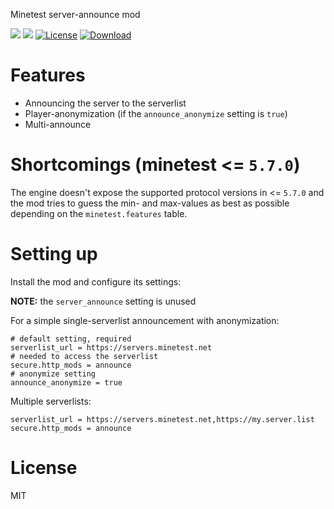 Minetest server-announce mod

![](https://github.com/mt-mods/announce/workflows/luacheck/badge.svg)
![](https://github.com/mt-mods/announce/workflows/test/badge.svg)
[![License](https://img.shields.io/badge/License-MIT%20and%20CC%20BY--SA%203.0-green.svg)](license.txt)
[![Download](https://img.shields.io/badge/Download-ContentDB-blue.svg)](https://content.minetest.net/packages/mt-mods/announce)

# Features

* Announcing the server to the serverlist
* Player-anonymization (if the `announce_anonymize` setting is `true`)
* Multi-announce

# Shortcomings (minetest <= `5.7.0`)

The engine doesn't expose the supported protocol versions in <= `5.7.0`
and the mod tries to guess the min- and max-values as best as possible
depending on the `minetest.features` table.

# Setting up

Install the mod and configure its settings:

**NOTE:** the `server_announce` setting is unused

For a simple single-serverlist announcement with anonymization:
```
# default setting, required
serverlist_url = https://servers.minetest.net
# needed to access the serverlist
secure.http_mods = announce
# anonymize setting
announce_anonymize = true
```

Multiple serverlists:
```
serverlist_url = https://servers.minetest.net,https://my.server.list
secure.http_mods = announce
```

# License

MIT